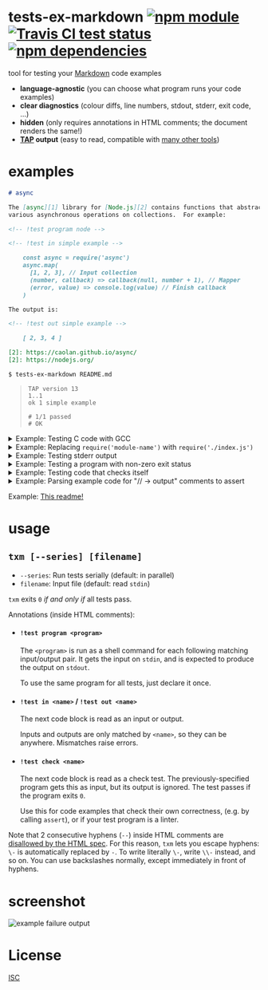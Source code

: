 # tests-ex-markdown [![npm module](https://img.shields.io/npm/v/tests-ex-markdown.svg?style=flat-square)][1] [![Travis CI test status](https://img.shields.io/travis/anko/tests-ex-markdown.svg?style=flat-square)][2] [![npm dependencies](https://img.shields.io/david/anko/tests-ex-markdown.svg?style=flat-square)][3]

tool for testing your [Markdown][markdown] code examples

 - **language-agnostic** (you can choose what program runs your code examples)
 - **clear diagnostics** (colour diffs, line numbers, stdout, stderr, exit code, …)
 - **hidden** (only requires annotations in HTML comments; the document renders
   the same!)
 - **[TAP][tap-spec] output** (easy to read, compatible with [many other
   tools](https://github.com/sindresorhus/awesome-tap))

# examples

<!-- !test program ./index.ls -->

<!-- !test in example -->

```markdown
# async

The [async][1] library for [Node.js][2] contains functions that abstract over
various asynchronous operations on collections.  For example:

<!-- !test program node -->

<!-- !test in simple example -->

    const async = require('async')
    async.map(
      [1, 2, 3], // Input collection
      (number, callback) => callback(null, number + 1), // Mapper
      (error, value) => console.log(value) // Finish callback
    )

The output is:

<!-- !test out simple example -->

    [ 2, 3, 4 ]

[2]: https://caolan.github.io/async/
[2]: https://nodejs.org/
```

```bash
$ tests-ex-markdown README.md
```

<!-- !test out example -->

> ```tap
> TAP version 13
> 1..1
> ok 1 simple example
>
> # 1/1 passed
> # OK
> ```

<details><summary>Example: Testing C code with GCC</summary>

<!-- !test in C example -->

You can use whatever you want as the `!test program`:

```markdown
<!-- !test program
cat > /tmp/program.c
gcc /tmp/program.c -o /tmp/test-program && /tmp/test-program -->

<!-- !test in printf -->

    #include <stdio.h>
    int main () {
        printf("%d\n", 42);
    }

<!-- !test out printf -->

    42
```

<!-- !test out C example -->

> ```
> TAP version 13
> 1..1
> ok 1 printf
>
> # 1/1 passed
> # OK
> ```

</details>


<details><summary>Example: Replacing <code>require('module-name')</code> with <code>require('./index.js')</code></summary>

Your users are using your library by calling require with its package name
(e.g. `require('module-name')`.  However, it makes sense to actually run tests
on the local implementation at `require('./index.js')`, or whatever is listed
as the `main` file in `oackage.json`.

So let's just replace those `require` calls before passing it to `node`!

<!-- !test in require replacing example  -->

```markdown
<!-- !test program
# First read stdin into a temporary file
TEMP_FILE="$(mktemp --suffix=js)"
cat > "$TEMP_FILE"

# Read the package name and main file from package.json
PACKAGE_NAME=$(node -e "console.log(require('./package.json').name)")
LOCAL_MAIN_FILE=$(node -e "console.log(require('./package.json').main)")

# Run a version of the input code where requires for the package name are
# replaced with the local file path
cat "$TEMP_FILE" \
| sed -e "s/require('$PACKAGE_NAME')/require('.\\/$LOCAL_MAIN_FILE')/" \
| node
-->

<!-- !test in use library -->

    // In our case, requiring the main file just runs the program
    require('tests-ex-markdown')

<!-- !test out use library -->

    TAP version 13
    1..0
    # no tests
    # For help, see https://github.com/anko/tests-ex-markdown
```

<!-- !test out require replacing example -->

> ```
> TAP version 13
> 1..1
> ok 1 use library
>
> # 1/1 passed
> # OK
> ```

</details>

<details><summary>Example: Testing stderr output</summary>

Prepending `2>&1` to a shell command [redirects][shell-redirection-q] `stderr`
to `stdout`.

<!-- !test in redirect stderr -->

```markdown
<!-- !test program 2>&1 node -->

<!-- !test in print to both stdout and stderr -->

    console.error("This goes to stderr!")
    console.log("This goes to stdout!")

<!-- !test out print to both stdout and stderr -->

    This goes to stderr!
    This goes to stdout!
```

<!-- !test out redirect stderr -->

> ```
> TAP version 13
> 1..1
> ok 1 print to both stdout and stderr
>
> # 1/1 passed
> # OK
> ```
</details>

<details><summary>Example: Testing a program with non-zero exit status</summary>

Put `|| true` after the program, and the shell will swallow the exit code.  If
you don't, `txm` assumes all programs that exit non-zero must have
unintentionally failed.

<!-- !test in don't fail on non-zero -->

```markdown
<!-- !test program node || true -->

<!-- !test in don't fail -->

    console.log("Hi before throw!")
    throw new Error("AAAAAA!")

<!-- !test out don't fail -->

    Hi before throw!
```

<!-- !test out don't fail on non-zero -->

> ```
> TAP version 13
> 1..1
> ok 1 don't fail
>
> # 1/1 passed
> # OK
> ```
</details>

<details><summary>Example: Testing code that checks itself</summary>

If your example code calls `assert` or such (which throw an error and exit
nonzero when the assert fails), then you don't really need an output block.
Use a `!test check`, which works standalone.

<!-- !test in asserting test -->

```markdown
<!-- !test program node -->

<!-- !test check laws of mathematics -->

    const assert = require('assert')
    assert(1 + 1 == 2)

```

<!-- !test out asserting test -->

> ```
> TAP version 13
> 1..1
> ok 1 laws of mathematics
>
> # 1/1 passed
> # OK
> ```
</details>

<details><summary>Example: Parsing example code for "// -> output" comments to assert</summary>

This is a fairly involved JS example of specifying a program that uses text
replacement to turn `someCode() // -> 2` lines in your example code into
`assert.deepEquals(someCode(), 2)` calls, and then runs the resulting code.
Your readme gets to be really pretty and compact, but under the hood you have
to deal with this mess.  Up to you if it's worth it or if you can live with
your readme containing `assert` calls.

In reality you should probably put the processing code in a separate file,
instead of having it in a comment.  If you wanted to handle all the edge cases
properly, you should also look into instrumenting the code with a proper JS
parser/generator like esprima/escodegen, instead.

<!-- !test in testing "-> output" lines -->

```markdown
<!-- !test program
# First read stdin into a temporary file
TEMP_FILE_INPUT="$(mktemp --suffix=js)"
cat > "$TEMP_FILE_INPUT"

# Normally you'd just have this file already existing, but for sake of
# demonstration...
CODE_FILE="./instrument-and-run.js"
echo "
const concat = require('concat-stream')

// First read in all the input code
process.stdin.pipe(concat((code) => {
  code = code.toString()

  const lines = code.split('\n')
  const linesWithReplacements = lines.map((line) => {

    // If the line contains '// ->', replace it with an assert

    const [left, right] = line.split('// ->')
    if (right) {
      return 'assert.deepEqual(' + left + ',' + right + ');'
    } else {
      return line
    }
  })

  const instrumentedCode =
    'const assert = require(\'assert\');\n' +
    linesWithReplacements.join('\n')

  // Run it
  eval(instrumentedCode)

  console.log(instrumentedCode)
}))
" > "$CODE_FILE"

cat "$TEMP_FILE_INPUT" | node "$CODE_FILE"
-->

<!-- !test check assertions hold -->

    process.argv[0] // -> "/usr/bin/node"
    1 + 1           // -> 2

```

<!-- !test out testing "-> output" lines -->

> ```
> TAP version 13
> 1..1
> ok 1 assertions hold
>
> # 1/1 passed
> # OK
> ```
</details>

Example: [This
readme!](https://raw.githubusercontent.com/anko/tests-ex-markdown/master/readme.markdown)

# usage

## `txm [--series] [filename]`

 - `--series`: Run tests serially (default: in parallel)
 - `filename`: Input file (default: read `stdin`)

`txm` exits `0` *if and only if* all tests pass.

Annotations (inside HTML comments):

 - #### `!test program <program>`

   The `<program>` is run as a shell command for each following matching
   input/output pair.  It gets the input on `stdin`, and is expected to produce
   the output on `stdout`.

   To use the same program for all tests, just declare it once.

 - #### `!test in <name>` / `!test out <name>`

   The next code block is read as an input or output.

   Inputs and outputs are only matched by `<name>`, so they can be anywhere.
   Mismatches raise errors.

 - #### `!test check <name>`

   The next code block is read as a check test.  The previously-specified
   program gets this as input, but its output is ignored.  The test passes if
   the program exits `0`.

   Use this for code examples that check their own correctness, (e.g.  by
   calling `assert`), or if your test program is a linter.

Note that 2 consecutive hyphens (`--`) inside HTML comments are [disallowed by
the HTML spec][html-comments-spec].  For this reason, `txm` lets you escape
hyphens: `\-` is automatically replaced by `-`.  To write literally `\-`, write
`\\-` instead, and so on.  You can use backslashes normally, except immediately
in front of hyphens.

# screenshot

![example failure
output](https://user-images.githubusercontent.com/5231746/78293904-a7f23a00-7529-11ea-9632-799402a0219b.png)

# License

[ISC](LICENSE)

[1]: https://www.npmjs.com/package/tests-ex-markdown
[2]: https://travis-ci.org/anko/tests-ex-markdown
[3]: https://david-dm.org/anko/tests-ex-markdown
[markdown]: http://daringfireball.net/projects/markdown/syntax
[tap-spec]: https://testanything.org/tap-version-13-specification.html
[html-comments-spec]: http://www.w3.org/TR/REC-xml/#sec-comments
[shell-redirection-q]: https://superuser.com/questions/1179844/what-does-dev-null-21-true-mean-in-linux
